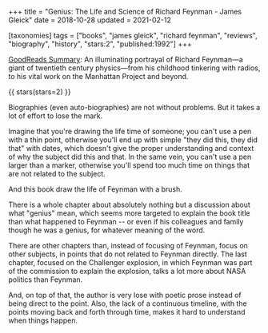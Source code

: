 +++
title = "Genius: The Life and Science of Richard Feynman - James Gleick"
date = 2018-10-28
updated = 2021-02-12

[taxonomies]
tags = ["books", "james gleick", "richard feynman", "reviews", "biography",
"history", "stars:2", "published:1992"]
+++

[GoodReads Summary](https://www.goodreads.com/book/show/98685.Genius):
An illuminating portrayal of Richard Feynman—a giant of twentieth century
physics—from his childhood tinkering with radios, to his vital work on the
Manhattan Project and beyond.

<!-- more -->

{{ stars(stars=2) }}

Biographies (even auto-biographies) are not without problems. But it takes a
lot of effort to lose the mark.

Imagine that you're drawing the life time of someone; you can't use a pen with
a thin point, otherwise you'll end up with simple "they did this, they did
that" with dates, which doesn't give the proper understanding and context of
why the subject did this and that. In the same vein, you can't use a pen
larger than a marker, otherwise you'll spend too much time on things that are
not related to the subject.

And this book draw the life of Feynman with a brush.

There is a whole chapter about absolutely nothing but a discussion about what
"genius" mean, which seems more targeted to explain the book title than what
happened to Feynman -- or even if his colleagues and family though he was a
genius, for whatever meaning of the word.

There are other chapters than, instead of focusing of Feynman, focus on other
subjects, in points that do not related to Feynman directly. The last chapter,
focused on the Challenger explosion, in which Feynman was part of the
commission to explain the explosion, talks a lot more about NASA politics than
Feynman.

And, on top of that, the author is very lose with poetic prose instead of
being direct to the point. Also, the lack of a continuous timeline, with the
points moving back and forth through time, makes it hard to understand when
things happen.
